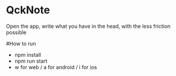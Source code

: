 # QckNote
Open the app, write what you have in the head, with the less friction possible

#How to run
- npm install
- npm run start 
- w for web / a for android / i for ios
